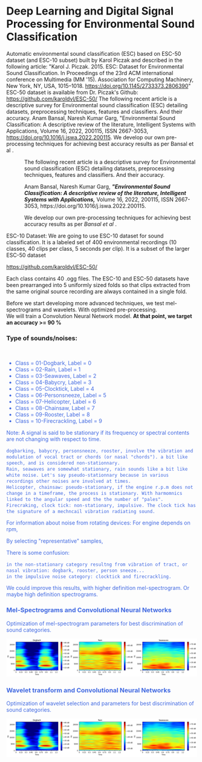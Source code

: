 # Deep Learning and Digital Signal Processing for Environmental Sound Classification


Automatic environmental sound classification (ESC) based on ESC-50 dataset (and ESC-10 subset) built by Karol Piczak and described in the following article:
"Karol J. Piczak. 2015. ESC: Dataset for Environmental Sound Classification. In Proceedings of the 23rd ACM international conference on Multimedia (MM '15). Association for Computing Machinery, New York, NY, USA, 1015–1018. https://doi.org/10.1145/2733373.2806390"
ESC-50 dataset is available from Dr. Piczak's Github: https://github.com/karoldvl/ESC-50/
The following recent article is a descriptive survey for Environmental sound classification (ESC) detailing datasets, preprocessing techniques, features and classifiers. And their accuracy.
Anam Bansal, Naresh Kumar Garg, "Environmental Sound Classification: A descriptive review of the literature, Intelligent Systems with Applications, Volume 16, 2022, 200115, ISSN 2667-3053, https://doi.org/10.1016/j.iswa.2022.200115.
We develop our own pre-processing techniques for achieving best accuracy results as per Bansal et al .


<ul><ul> The following recent article is a descriptive survey for Environmental sound classification (ESC) detailing datasets, preprocessing techniques, features and classifiers. And their accuracy. </ul></ul>
<ul><ul> Anam Bansal, Naresh Kumar Garg, <b><i> "Environmental Sound Classification: A descriptive review of the literature, 
Intelligent Systems with Applications,</i></b> Volume 16, 2022, 200115, ISSN 2667-3053, https://doi.org/10.1016/j.iswa.2022.200115.  </ul></ul>

<ul><ul> We develop our own pre-processing techniques for achieving best accuracy results as per <i> Bansal et al </i>.  </ul></ul>



ESC-10 Dataset: We are going to use ESC-10 dataset for sound classification. It is a labeled set of 400 environmental recordings (10 classes, 40 clips per class, 5 seconds per clip). It is a subset of the larger ESC-50 dataset

https://github.com/karoldvl/ESC-50/

Each class contains 40 .ogg files. The ESC-10 and ESC-50 datasets have been prearranged into 5 uniformly sized folds so that clips extracted from the same original source recording are always contained in a single fold.

Before we start developing more advanced techniques, we test mel-spectrograms and wavelets. With optimized pre-processing. <br> We will train a Convolution Neural Network model.  <b> At that point, we target an accuracy >= 90 %  </b> 

### Type of sounds/noises:  
<br>
<span style="color:#4169E1"> 
    
- Class = 01-Dogbark, Label = 0
- Class = 02-Rain, Label = 1
- Class = 03-Seawaves, Label = 2
- Class = 04-Babycry, Label = 3
- Class = 05-Clocktick, Label = 4
- Class = 06-Personsneeze, Label = 5
- Class = 07-Helicopter, Label = 6
- Class = 08-Chainsaw, Label = 7
- Class = 09-Rooster, Label = 8
- Class = 10-Firecrackling, Label = 9

 Note: A signal is said to be stationary if its frequency or spectral contents are not changing with respect to time.

    dogbarking, babycry, personsneeze, rooster, involve the vibration and modulation of vocal tract or chords (or nasal "chords"). a bit like speech, and is considered non-stationnary.
    Rain, seawaves are somewhat stationary, rain sounds like a bit like white noise. Let's say pseudo-stationnary because in various recordings other noises are involved at times.
    Helicopter, chainsaw: pseudo-stationary, if the engine r.p.m does not change in a timeframe, the process is stationary. With harmomnics linked to the angular speed and the the number of "pales".
    Firecraking, clock tick: non-stationary, impulsive. The clock tick has the signature of a mechncail vibration radiating sound.

For information about noise from rotating devices: For engine depends on rpm,

By selecting "representative" samples,
    
 There is some confusion:

    in the non-stationary category resultng from vibration of tract, or nasal vibration: dogbark, rooster, person sneeze...
    in the impulsive noise category: clocktick and firecrackling.

We could improve this results, with higher definition mel-spectrogram. Or maybe high definition spectrograms.

    
    
### Mel-Spectrograms and Convolutional Neural Networks

Optimization of mel-spectrogram parameters for best discrimination of sound categories. 

<p align="center"> <img src="Mel-Spectrogram001.png" width="800"  /> </p> 

### Wavelet transform and Convolutional Neural Networks
    
Optimization of wavelet selection and parameters for best discrimination of sound categories. 

<p align="center"> <img src="Mel-Spectrogram001.png" width="800"  /> </p> 
